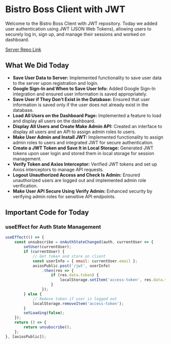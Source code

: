 # Bistro Boss Client with JWT

Welcome to the Bistro Boss Client with JWT repository. Today we added user authentication using JWT (JSON Web Tokens), allowing users to securely log in, sign up, and manage their sessions and worked on dashboard.

[Server Repo Link](https://github.com/ProgrammingHero1/bistro-boss-server-with-jwt-part_5)



## What We Did Today

- **Save User Data to Server:** Implemented functionality to save user data to the server upon registration and login.
- **Google Sign-In and When to Save User Info:** Added Google Sign-In integration and ensured user information is saved appropriately.
- **Save User if They Don’t Exist in the Database:** Ensured that user information is saved only if the user does not already exist in the database.
- **Load All Users on the Dashboard Page:** Implemented a feature to load and display all users on the dashboard.
- **Display All Users and Create Make Admin API:** Created an interface to display all users and an API to assign admin roles to users.
- **Make User Admin and Install JWT:** Implemented functionality to assign admin roles to users and integrated JWT for secure authentication.
- **Create a JWT Token and Save It in Local Storage:** Generated JWT tokens upon user login and stored them in local storage for session management.
- **Verify Token and Axios Interceptor:** Verified JWT tokens and set up Axios interceptors to manage API requests.
- **Logout Unauthorized Access and Check Is Admin:** Ensured unauthorized users are logged out and implemented admin role verification.
- **Make User API Secure Using Verify Admin:** Enhanced security by verifying admin roles for sensitive API endpoints.

## Important Code for Today

### useEffect for Auth State Management
```js
useEffect(() => {
    const unsubscribe = onAuthStateChanged(auth, currentUser => {
        setUser(currentUser);
        if (currentUser) {
            // Get token and store on client
            const userInfo = { email: currentUser.email };
            axiosPublic.post('/jwt', userInfo)
                .then(res => {
                    if (res.data.token) {
                        localStorage.setItem('access-token', res.data.token);
                    }
                });
        } else {
            // Remove token if user is logged out
            localStorage.removeItem('access-token');
        }
        setLoading(false);
    });
    return () => {
        return unsubscribe();
    };
}, [axiosPublic]);

```
